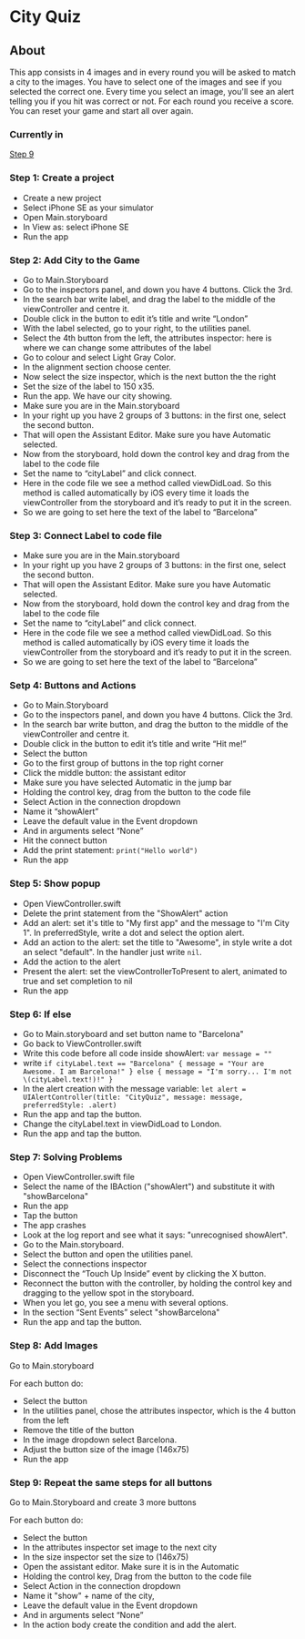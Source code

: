 # City Quiz

## About
This app consists in 4 images and in every round you will be asked to match a city to the images. 
You have to select one of the images and see if you selected the correct one. 
Every time you select an image, you'll see an alert telling you if you hit was correct or not. 
For each round you receive a score. 
You can reset your game and start all over again.

### Currently in 
[Step 9](#step-9:-repeat-the-same-steps-for-all-buttons)

### Step 1: Create a project
 - Create a new project 
 - Select iPhone SE as your simulator
 - Open Main.storyboard
 - In View as: select iPhone SE
 - Run the app
 
### Step 2: Add City to the Game 
- Go to Main.Storyboard
- Go to the inspectors panel, and down you have 4 buttons. Click the 3rd.
- In the search bar write label, and drag the label to the middle of the viewController and centre it.
- Double click in the button to edit it’s title and write “London”
- With the label selected, go to your right, to the utilities panel.
- Select the 4th button from the left, the attributes inspector: here is where we can change some attributes of the label
- Go to colour and select Light Gray Color.
- In the alignment section choose center.
- Now select the size inspector, which is the next button the the right 
- Set the size of the label to 150 x35.
- Run the app. We have our city showing.
- Make sure you are in the Main.storyboard
- In your right up you have 2 groups of 3 buttons: in the first one, select the second button.
- That will open the Assistant Editor. Make sure you have Automatic selected.
- Now from the storyboard, hold down the control key and drag from the label to the code file
- Set the name to “cityLabel” and click connect.
- Here in the code file we see a method called viewDidLoad. So this method is called automatically by iOS every time it loads the viewController from the storyboard and it’s ready to put it in the screen.
- So we are going to set here the text of the label to “Barcelona”

### Step 3: Connect Label to code file
- Make sure you are in the Main.storyboard
- In your right up you have 2 groups of 3 buttons: in the first one, select the second button.
- That will open the Assistant Editor. Make sure you have Automatic selected.
- Now from the storyboard, hold down the control key and drag from the label to the code file
- Set the name to “cityLabel” and click connect.
- Here in the code file we see a method called viewDidLoad. So this method is called automatically by iOS every time it loads the viewController from the storyboard and it’s ready to put it in the screen.
- So we are going to set here the text of the label to “Barcelona”

### Setp 4: Buttons and Actions 
- Go to Main.Storyboard
- Go to the inspectors panel, and down you have 4 buttons. Click the 3rd.
- In the search bar write button, and drag the button to the middle of the viewController and centre it.
- Double click in the button to edit it’s title and write “Hit me!”
- Select the button
- Go to the first group of buttons in the top right corner 
- Click the middle button: the assistant editor
- Make sure you have selected Automatic in the jump bar
- Holding the control key, drag from the button to the code file
- Select Action in the connection dropdown
- Name it “showAlert”
- Leave the default value in the Event dropdown
- And in arguments select “None”
- Hit the connect button
- Add the print statement: ```print("Hello world")```
- Run the app

### Step 5: Show popup
- Open ViewController.swift
- Delete the print statement from the "ShowAlert" action
- Add an alert: set it's title to "My first app" and the message to "I'm City 1". In preferredStyle, write a dot and select the option alert.
- Add an action to the alert: set the title to "Awesome", in style write a dot an select "default". In the handler just write ```nil```.
- Add the action to the alert
- Present the alert: set the viewControllerToPresent to alert, animated to true and set completion to nil
- Run the app

### Step 6: If else
- Go to Main.storyboard and set button name to "Barcelona"
- Go back to ViewController.swift 
- Write this code before all code inside showAlert: ```var message = ""```
- write ```if cityLabel.text == "Barcelona" {
            message = "Your are Awesome. I am Barcelona!"
        } else {
            message = "I'm sorry... I'm not \(cityLabel.text!)!"
        }```
- In the alert creation with the message variable:
```let alert = UIAlertController(title: "CityQuiz", message: message, preferredStyle: .alert)```
- Run the app and tap the button.
- Change the cityLabel.text in viewDidLoad to London.
- Run the app and tap the button.

### Step 7: Solving Problems
- Open ViewController.swift file
- Select the name of the IBAction ("showAlert") and substitute it with "showBarcelona"
- Run the app
- Tap the button
- The app crashes
- Look at the log report and see what it says: "unrecognised showAlert".
- Go to the Main.storyboard. 
- Select the button and open the utilities panel.
- Select the connections inspector 
- Disconnect the “Touch Up Inside” event by clicking the X button.
- Reconnect the button with the controller, by holding the control key and dragging to the yellow spot in the storyboard. 
- When you let go, you see a menu with several options. 
- In the section “Sent Events” select "showBarcelona"
- Run the app and tap the button.

### Step 8: Add Images
Go to Main.storyboard

For each button do:
- Select the button
- In the utilities panel, chose the attributes inspector, which is the 4 button from the left
- Remove the title of the button
- In the image dropdown select Barcelona.
- Adjust the button size of the image (146x75)
- Run the app

### Step 9: Repeat the same steps for all buttons
Go to Main.Storyboard and create 3 more buttons

For each button do:
- Select the button
- In the attributes inspector set image to the next city
- In the size inspector set the size to (146x75)
- Open the assistant editor. Make sure it is in the Automatic
- Holding the control key, Drag from the button to the code file
- Select Action in the connection dropdown
- Name it "show" +  name of the city, 
- Leave the default value in the Event dropdown
- And in arguments select “None”
- In the action body create the condition and add the alert.


